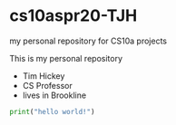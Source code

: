 # cs10aspr20-TJH
my personal repository for CS10a projects

This is my personal repository
* Tim Hickey
* CS Professor
* lives in Brookline

``` python
print("hello world!")
```


